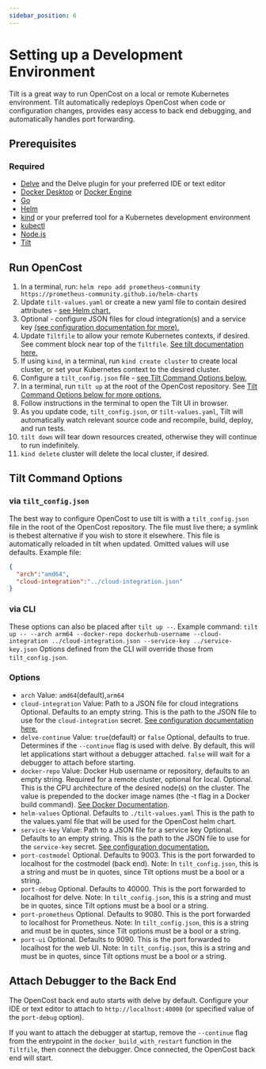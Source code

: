 ```yaml
---
sidebar_position: 6
---
```


# Setting up a Development Environment

Tilt is a great way to run OpenCost on a local or remote Kubernetes environment. Tilt automatically redeploys OpenCost when code or configuration changes, provides easy access to back end debugging, and automatically handles port forwarding.

## Prerequisites

### Required
- [Delve](https://github.com/go-delve/delve/) and the Delve plugin for your preferred IDE or text editor
- [Docker Desktop](https://www.docker.com/products/docker-desktop/) or [Docker Engine](https://docs.docker.com/engine/)
- [Go](https://go.dev/)
- [Helm](https://helm.sh/)
- [kind](https://kind.sigs.k8s.io/) or your preferred tool for a Kubernetes development environment
- [kubectl](https://kubernetes.io/docs/reference/kubectl/)
- [Node.js](https://nodejs.org/en)
- [Tilt](https://tilt.dev)

## Run OpenCost
1. In a terminal, run: `helm repo add prometheus-community https://prometheus-community.github.io/helm-charts`
2. Update `tilt-values.yaml` or create a new yaml file to contain desired attributes - [see Helm chart.](https://github.com/opencost/opencost-helm-chart/blob/main/charts/opencost/README.md)
3. Optional - configure JSON files for cloud integration(s) and a service key [(see configuration documentation for more).](../configuration)
4. Update `Tiltfile` to allow your remote Kubernetes contexts, if desired. See comment block near top of the `Tiltfile`. [See tilt documentation here.](https://docs.tilt.dev/api#api.allow_k8s_contexts)
5. If using `kind`, in a terminal, run `kind create cluster` to create local cluster, or set your Kubernetes context to the desired cluster.
6. Configure a `tilt_config.json` file - [see Tilt Command Options below.](#tilt-command-options)
7. In a terminal, run `tilt up` at the root of the OpenCost repository. See [Tilt Command Options below for more options.](#options)
8. Follow instructions in the terminal to open the Tilt UI in browser.
9. As you update code, `tilt_config.json`, or `tilt-values.yaml`, Tilt will automatically watch relevant source code and recompile, build, deploy, and run tests.
10. `tilt down` will tear down resources created, otherwise they will continue to run indefinitely.
11. `kind delete` cluster will delete the local cluster, if desired.

## Tilt Command Options

### via `tilt_config.json`
The best way to configure OpenCost to use tilt is with a `tilt_config.json` file in the root of the OpenCost repository. The file must live there; a symlink is thebest alternative if you wish to store it elsewhere. This file is automatically reloaded in tilt when updated. Omitted values will use defaults.
Example file:
```JSON
{
  "arch":"amd64",
  "cloud-integration":"../cloud-integration.json"
}
```

### via CLI
These options can also be placed after `tilt up --`.
Example command:
`tilt up -- --arch arm64 --docker-repo dockerhub-username --cloud-integration ../cloud-integration.json --service-key ../service-key.json`
Options defined from the CLI will override those from `tilt_config.json`.

### Options
- `arch`
  Value: `amd64`(default),`arm64`
- `cloud-integration`
  Value: Path to a JSON file for cloud integrations
  Optional. Defaults to an empty string.
  This is the path to the JSON file to use for the `cloud-integration` secret. [See configuration documentation here.](../configuration)
- `delve-continue`
  Value: `true`(default) or `false`
  Optional, defaults to true. Determines if the `--continue` flag is used with delve. By default, this will let applications start without a debugger attached. `false` will wait for a debugger to attach before starting.
- `docker-repo` 
  Value: Docker Hub username or repository, defaults to an empty string.
  Required for a remote cluster, optional for local. 
  Optional. This is the CPU architecture of the desired node(s) on the cluster.
  The value is prepended to the docker image names (the -t flag in a Docker build command). [See Docker Documentation](https://docs.docker.com/engine/reference/commandline/build/#tag).
- `helm-values`
  Optional. Defaults to `./tilt-values.yaml`
  This is the path to the values.yaml file that will be used for the OpenCost helm chart.
- `service-key`
  Value: Path to a JSON file for a service key
  Optional. Defaults to an empty string.
  This is the path to the JSON file to use for the `service-key` secret. [See configuration documentation.](../configuration)
- `port-costmodel`
  Optional. Defaults to 9003.
  This is the port forwarded to localhost for the costmodel (back end).
  Note: In `tilt_config.json`, this is a string and must be in quotes, since Tilt options must be a bool or a string.
- `port-debug`
  Optional. Defaults to 40000.
  This is the port forwarded to localhost for delve.
  Note: In `tilt_config.json`, this is a string and must be in quotes, since Tilt options must be a bool or a string.
- `port-prometheus`
  Optional. Defaults to 9080.
  This is the port forwarded to localhost for Prometheus.
  Note: In `tilt_config.json`, this is a string and must be in quotes, since Tilt options must be a bool or a string.
- `port-ui`
  Optional. Defaults to 9090.
  This is the port forwarded to localhost for the web UI.
  Note: In `tilt_config.json`, this is a string and must be in quotes, since Tilt options must be a bool or a string.

## Attach Debugger to the Back End
The OpenCost back end auto starts with delve by default. Configure your IDE or text editor to attach to `http://localhost:40000` (or specified value of the `port-debug` option).

If you want to attach the debugger at startup, remove the `--continue` flag from the entrypoint in the `docker_build_with_restart` function in the `Tiltfile`, then connect the debugger. Once connected, the OpenCost back end will start.
